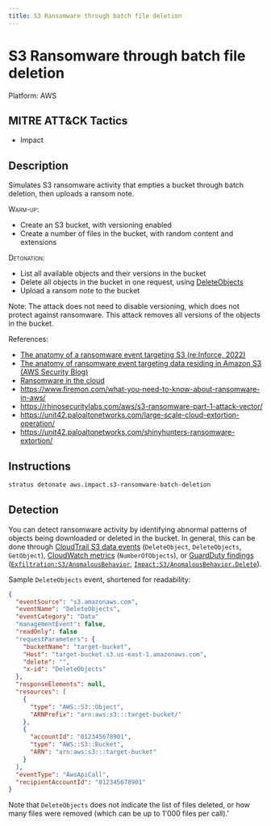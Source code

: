 ```yaml
---
title: S3 Ransomware through batch file deletion
---
```


# S3 Ransomware through batch file deletion




Platform: AWS

## MITRE ATT&CK Tactics


- Impact

## Description


Simulates S3 ransomware activity that empties a bucket through batch deletion, then uploads a ransom note.

<span style="font-variant: small-caps;">Warm-up</span>: 

- Create an S3 bucket, with versioning enabled
- Create a number of files in the bucket, with random content and extensions

<span style="font-variant: small-caps;">Detonation</span>: 

- List all available objects and their versions in the bucket
- Delete all objects in the bucket in one request, using [DeleteObjects](https://docs.aws.amazon.com/AmazonS3/latest/API/API_DeleteObjects.html)
- Upload a ransom note to the bucket

Note: The attack does not need to disable versioning, which does not protect against ransomware. This attack removes all versions of the objects in the bucket.

References:

- [The anatomy of a ransomware event targeting S3 (re:Inforce, 2022)](https://d1.awsstatic.com/events/aws-reinforce-2022/TDR431_The-anatomy-of-a-ransomware-event-targeting-data-residing-in-Amazon-S3.pdf)
- [The anatomy of ransomware event targeting data residing in Amazon S3 (AWS Security Blog)](https://aws.amazon.com/blogs/security/anatomy-of-a-ransomware-event-targeting-data-in-amazon-s3/)
- [Ransomware in the cloud](https://invictus-ir.medium.com/ransomware-in-the-cloud-7f14805bbe82)
- https://www.firemon.com/what-you-need-to-know-about-ransomware-in-aws/
- https://rhinosecuritylabs.com/aws/s3-ransomware-part-1-attack-vector/
- https://unit42.paloaltonetworks.com/large-scale-cloud-extortion-operation/
- https://unit42.paloaltonetworks.com/shinyhunters-ransomware-extortion/


## Instructions

```bash title="Detonate with Stratus Red Team"
stratus detonate aws.impact.s3-ransomware-batch-deletion
```
## Detection


You can detect ransomware activity by identifying abnormal patterns of objects being downloaded or deleted in the bucket. 
In general, this can be done through [CloudTrail S3 data events](https://docs.aws.amazon.com/AmazonS3/latest/userguide/cloudtrail-logging-s3-info.html#cloudtrail-object-level-tracking) (<code>DeleteObject</code>, <code>DeleteObjects</code>, <code>GetObject</code>),
[CloudWatch metrics](https://docs.aws.amazon.com/AmazonS3/latest/userguide/metrics-dimensions.html#s3-request-cloudwatch-metrics) (<code>NumberOfObjects</code>),
or [GuardDuty findings](https://docs.aws.amazon.com/guardduty/latest/ug/guardduty_finding-types-active.html) (<code>[Exfiltration:S3/AnomalousBehavior](https://docs.aws.amazon.com/guardduty/latest/ug/guardduty_finding-types-s3.html#exfiltration-s3-anomalousbehavior)</code>, <code>[Impact:S3/AnomalousBehavior.Delete](https://docs.aws.amazon.com/guardduty/latest/ug/guardduty_finding-types-s3.html#impact-s3-anomalousbehavior-delete)</code>).

Sample <code>DeleteObjects</code> event, shortened for readability:

```json hl_lines="3 8"
{
  "eventSource": "s3.amazonaws.com",
  "eventName": "DeleteObjects",
  "eventCategory": "Data"
  "managementEvent": false,
  "readOnly": false
  "requestParameters": {
    "bucketName": "target-bucket",
    "Host": "target-bucket.s3.us-east-1.amazonaws.com",
    "delete": "",
    "x-id": "DeleteObjects"
  },
  "responseElements": null,
  "resources": [
    {
      "type": "AWS::S3::Object",
      "ARNPrefix": "arn:aws:s3:::target-bucket/"
    },
    {
      "accountId": "012345678901",
      "type": "AWS::S3::Bucket",
      "ARN": "arn:aws:s3:::target-bucket"
    }
  ],
  "eventType": "AwsApiCall",
  "recipientAccountId": "012345678901"
}
```

Note that <code>DeleteObjects</code> does not indicate the list of files deleted, or how many files were removed (which can be up to 1'000 files per call).'


